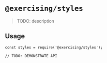 # `@exercising/styles`

> TODO: description

## Usage

```
const styles = require('@exercising/styles');

// TODO: DEMONSTRATE API
```
